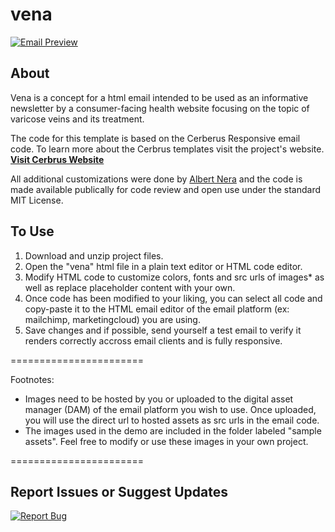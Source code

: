 # vena

[![Email Preview](https://img.www-source.net/vena/github-preview.jpg)](https://apps.www-source.net/samples/vena/)

## About
Vena is a concept for a html email intended to be used as an informative newsletter by a consumer-facing health website focusing on the topic of varicose veins and its treatment. 

The code for this template is based on the Cerberus Responsive email code. To learn more about the Cerbrus templates visit the project's website.
**[Visit Cerbrus Website](http://tedgoas.github.io/Cerberus/)**

All additional customizations were done by [Albert Nera](https://www.technicalmanager.io/) and the code is made available publically for code review and open use under the standard MIT License.

## To Use

1. Download and unzip project files.
2. Open the "vena" html file in a plain text editor or HTML code editor.
3. Modify HTML code to customize colors, fonts and src urls of images* as well as replace placeholder content with your own.
4. Once code has been modified to your liking, you can select all code and copy-paste it to the HTML email editor of the email platform (ex: mailchimp, marketingcloud) you are using.
5. Save changes and if possible, send yourself a test email to verify it renders correctly accross email clients and is fully responsive.

=======================

Footnotes:
- Images need to be hosted by you or uploaded to the digital asset manager (DAM) of the email platform you wish to use. Once uploaded, you will use the direct url to hosted assets as src urls in the email code.
- The images used in the demo are included in the folder labeled "sample assets". Feel free to modify or use these images in your own project.

=======================
## Report Issues or Suggest Updates

[![Report Bug](https://img.www-source.net/github-global/found-bug-banner.jpg)](https://github.com/techmanager/vena/issues/new)
